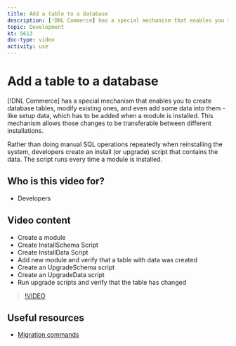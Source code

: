 ```yaml
---
title: Add a table to a database
description: [!DNL Commerce] has a special mechanism that enables you to create database tables, modify existing ones, and even add some data into them.
topic: Development
kt: 5613
doc-type: video
activity: use
---
```


# Add a table to a database

[!DNL Commerce] has a special mechanism that enables you to create database tables, modify existing ones, and even add some data into them - like setup data, which has to be added when a module is installed. This mechanism allows those changes to be transferable between different installations.

Rather than doing manual SQL operations repeatedly when reinstalling the system, developers create an install (or upgrade) script that contains the data. The script runs every time a module is installed.

## Who is this video for?

- Developers

## Video content

- Create a module
- Create InstallSchema Script
- Create InstallData Script
- Add new module and verify that a table with data was created
- Create an UpgradeSchema script
- Create an UpgradeData script
- Run upgrade scripts and verify that the table has changed

>[!VIDEO](https://video.tv.adobe.com/v/35791?quality=12&learn=on)

## Useful resources

- [Migration commands](https://devdocs.magento.com/guides/v2.4/extension-dev-guide/declarative-schema/migration-commands.html)
